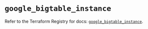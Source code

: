 # `google_bigtable_instance`

Refer to the Terraform Registry for docs: [`google_bigtable_instance`](https://registry.terraform.io/providers/hashicorp/google/6.49.0/docs/resources/bigtable_instance).
